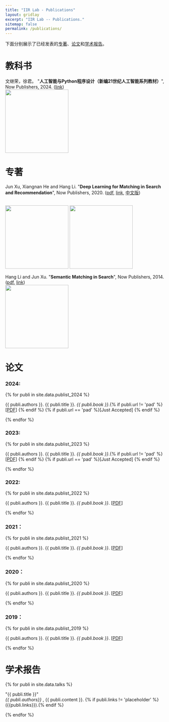 ```yaml
---
title: "IIR Lab - Publications"
layout: gridlay
excerpt: "IIR Lab -- Publications."
sitemap: false
permalink: /publications/
---
```


下面分别展示了已经发表的[专著](#专著)、[论文](#论文列表)和[学术报告](#学术报告)。

<!-- # Publications -->
# 教科书
文继荣，徐君。 "**人工智能与Python程序设计（新编21世纪人工智能系列教材）**", Now Publishers, 2024. (<a href="https://item.jd.com/10104335932194.html">link</a>)
<br>
<a href="https://item.jd.com/10104335932194.html"><img src="{{ site.url }}{{ site.baseurl }}/images/python.png" width="200" class="panel_cover_photo" /></a>
<br>

# 专著
Jun Xu, Xiangnan He and Hang Li. "**Deep Learning for Matching in Search and Recommendation**", Now Publishers, 2020. (<a href="{{ site.url }}{{ site.baseurl }}/downloads/fntir20-DL4Match.pdf">pdf</a>, <a href="http://www.nowpublishers.com/articles/foundations-and-trends-in-information-retrieval/INR-035">link</a>, <a href="https://item.jd.com/10068346175993.html">中文版</a>)

<br>
<a href="https://www.nowpublishers.com/article/Details/INR-076"><img src="{{ site.url }}{{ site.baseurl }}/images/DMRS.jpg" width="200" class="panel_cover_photo" /></a>
<a href="https://www.nowpublishers.com/article/Details/INR-076"><img src="{{ site.url }}{{ site.baseurl }}/images/match_zh.png" width="200" class="panel_cover_photo" /></a>
<br>


 Hang Li and Jun Xu. "**Semantic Matching in Search**", Now Publishers, 2014. (<a href="{{ site.url }}{{ site.baseurl }}/downloads/SemanticMatchingInSearch_2014.pdf">pdf</a>, <a href="http://www.nowpublishers.com/articles/foundations-and-trends-in-information-retrieval/INR-035">link</a>)
<br>
<a href="http://www.nowpublishers.com/articles/foundations-and-trends-in-information-retrieval/INR-035"><img src="{{ site.url }}{{ site.baseurl }}/images/SMSearch.jpg" width="200" class="panel_cover_photo" /></a>
<br>

# 论文

### 2024:

{% for publi in site.data.publist_2024 %}

  {{ publi.authors }}. {{ publi.title }}. <em>{{ publi.book }}</em>.{% if publi.url != 'pad' %} [<a href="{{ publi.url }}">PDF</a>] {% endif %} {% if publi.url == 'pad' %}[Just Accepted] {% endif %}
  

{% endfor %}

### 2023:

{% for publi in site.data.publist_2023 %}

  {{ publi.authors }}. {{ publi.title }}. <em>{{ publi.book }}</em>.{% if publi.url != 'pad' %} [<a href="{{ publi.url }}">PDF</a>] {% endif %} {% if publi.url == 'pad' %}[Just Accepted] {% endif %}
  

{% endfor %}

### 2022:

{% for publi in site.data.publist_2022 %}

  {{ publi.authors }}. {{ publi.title }}. <em>{{ publi.book }}</em>.
  [<a href="{{ publi.url }}">PDF</a>]

{% endfor %}

### 2021：

{% for publi in site.data.publist_2021 %}

  {{ publi.authors }}. {{ publi.title }}. <em>{{ publi.book }}</em>.
  [<a href="{{ publi.url }}">PDF</a>]

{% endfor %}

### 2020：

{% for publi in site.data.publist_2020 %}

  {{ publi.authors }}. {{ publi.title }}. <em>{{ publi.book }}</em>.
  [<a href="{{ publi.url }}">PDF</a>]

{% endfor %}

### 2019：

{% for publi in site.data.publist_2019 %}

  {{ publi.authors }}. {{ publi.title }}. <em>{{ publi.book }}</em>.
  [<a href="{{ publi.url }}">PDF</a>]

{% endfor %}

<!-- ## Patents
<em>Milan P Allan, S Gröblacher, RA Norte, M Leeuwenhoek</em><br />Novel atomic force microscopy probes with phononic crystals<br /> PCT/NL20-20/050797 (2020)

<em>Milan P Allan</em><br /> Methods of manufacturing superconductor and phononic elements <br /> <a href="https://patents.google.com/patent/US10439125B2/en?inventor=Milan+ALLAN&oq=inventor:(Milan+ALLAN)">US10439125B2 (2016)</a> -->



# 学术报告

{% for publi in site.data.talks %}

  "{{ publi.title }}" <br />
  <em> {{ publi.authors}} </em>, 
  {{ publi.content }}. 
  {% if publi.links != 'placeholder' %} ({{publi.links}}).{% endif %}

{% endfor %}
